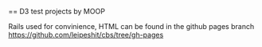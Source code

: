 == D3 test projects by MOOP

Rails used for convinience, HTML can be found in the github pages branch https://github.com/leipeshit/cbs/tree/gh-pages
